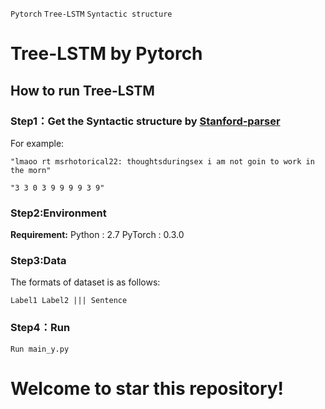 `Pytorch` `Tree-LSTM` `Syntactic structure`
# **Tree-LSTM by Pytorch**
## **How to run Tree-LSTM**


### Step1：Get the Syntactic structure by [Stanford-parser](https://nlp.stanford.edu/software/lex-parser.shtml)
For example:

    "lmaoo rt msrhotorical22: thoughtsduringsex i am not goin to work in the morn"
  
    "3 3 0 3 9 9 9 9 3 9"

### Step2:Environment
**Requirement:**
    Python : 2.7
    PyTorch : 0.3.0

### Step3:Data
The formats of dataset is as follows:

    Label1 Label2 ||| Sentence

### Step4：Run

    Run main_y.py






# **Welcome to star this repository!**
